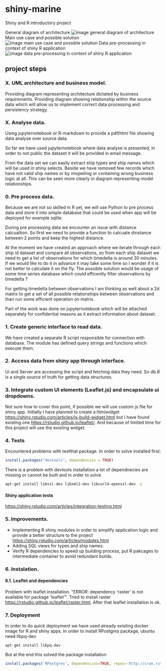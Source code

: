 # shiny-marine
Shiny and R introductory project

General diagram of architecture
![image general diagram of architecture](diagrams-shiny-marine-Page-1.png)
Main use case and possible solution
![image main use case and possible solution](diagrams-shiny-marine-Page-2.png)
Data pre-processing in context of shiny R application
![image data pre-processing in context of shiny R application](diagrams-shiny-marine-Page-4.png)
## project steps
### X. UML architecture and business model.
Providing diagram representing architecture dictated by business
requirements. Providing diagram showing relationship within the source
data which will allow us to implement correct data processing and
persistency strategy.

### X. Analyse data.
Using jupyternotebook or R-markdown to provide a pdf/html file showing
data analyse over source data.

So far we have used jupyternotebook where data analyse is presented, in order
to not public the dataset it will be provided in email message.

From the data set we can easily extract ship types and ship names which will
be used in shiny selects. Beside we have removed few records which have 
not valid ship names or by mispeliing or containing wrong business logic at
all. This can be seen more clearly in diagram representing model relationships.

### 0. Pre process data.
Because we are not so skilled in R yet, we will use Python to pre process
data and store it into simple database that could be used when app will be
deployed for example sqlite.

During pre processing data we encounter an issue with distance calcualtion.
So first we need to provide a function to calcuate dinstance between 2 points
and keep the highest distance.

At the moment we have created an approach where we iterate through each 
ship id dataset and compare all observations, so from each ship dataset we need to get a list of observations for which timedelta is around 30 minutes. If we would like
to do it in advance it may take some time so I wonder if it is not better to
calculate it on the fly. The possible solution would be usage of some time 
series database which could efficently filter observations by timedelta ?

For getting timedelta between observations I am thinking as well about a 2d matrix
to get a set of all possible relationships between observations and than run some
efficient operation on matrix.

Part of the work was done on jupyternotebook which will be attached separately
for confidential reasons as it extract information about dataset.

### 1. Create generic interface to read data.
We have created a separate R script responsible for connection with database.
The module has defined query strings and functions which execute them.

### 2. Access data from shiny app through interface.
Ui and Server are accessing the script and fetching data they need. So db.R is
a single source of truth for getting data structures.

### 3. Integrate custom UI elements (Leaflet.js) and encapsulate ui dropdowns.
Not sure how to cover this point, if possible we will use custom js file for shiny
app. Initially I have planned to create a htmlwidget https://shiny.rstudio.com/articles/js-build-widget.html but I have found existing
one https://rstudio.github.io/leaflet/. And because of limited time for this project
will use the existing widget.

### 4. Tests
Encountered problems with testthat package. In order to solve installed first:
```R
install.packages("devtools", dependencies = TRUE)
```
There is a problem with devtools installation a lot of dependnecies are missing
or cannot be built and in order to solve.
```bash
apt-get install libssl-dev libxml2-dev libcurl4-openssl-dev -y
```

#### Shiny application tests 
https://shiny.rstudio.com/articles/integration-testing.html

### 5. Improvements.
* Implementing R shiny modules in order to simplify application logic
and provide a better structure to the project https://shiny.rstudio.com/articles/modules.html
* Adding SQL views for types and ship names.
* Verify R dependencies to speed up building process, put R pakcages to intermediate
container to avoid redundant builds.

### 6. Instalation.
#### 6.1. Leaflet and dependencies
Problem with leaflet installation. "ERROR: dependency ‘raster’ is not available for package ‘leaflet’". Tried to install raster https://rstudio.github.io/leaflet/raster.html. After that leaflet installation is ok.

### 7. Deployment
In order to do quick deployment we have used already existing docker image for R 
and shiny apps. 
In order to install RPostgres package, ubuntu need libpq-dev
```
apt-get install libpq-dev
```
But at the end this solved the package installation
```R
install.packages('RPostgres', dependencies=TRUE, repos='http://cran.rstudio.com/')
```

